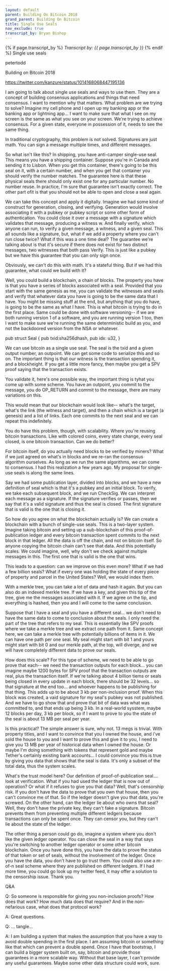 ```yaml
---
layout: default
parent: Building On Bitcoin 2018
grand_parent: Building On Bitcoin
title: Single Use Seals
nav_exclude: true
transcript_by: Bryan Bishop
---
```


{% if page.transcript_by %} <i>Transcript by:
{{ page.transcript_by }}</i> {% endif %} Single use seals

petertodd

Building on Bitcoin 2018

<https://twitter.com/kanzure/status/1014168068447195136>

I am going to talk about single use seals and ways to use them. They are
a concept of building consensus applications and things that need
consensus. I want to mention why that matters. What problem are we
trying to solve? Imagine my cell phone and I open up my banking app or
the banking app or lightning app... I want to make sure that what I see
on my screen is the same as what you see on your screen. We're trying to
achieve consensus. For a given state, everyone in possession of it,
needs to see the same thing.

In traditional cryptography, this problem is not solved. Signatures are
just math. You can sign a message multiple times, and different
messages.

So what isn't like this? In shipping, you have anti-camper single-use
seal. This means you have a shipping container. Suppose you're in Canada
and sending it to Lisbon. When you get this container, there's going to
be this seal on it, with a certain number, and when you get that
container you should verify the number matches. The guarantee here is
that these physical seals there should only exist one for any particular
number. No number reuse. In practice, I'm sure that guarantee isn't
exactly correct. The other part ofit is that you should not be able to
open and close a seal again.

We can take this concept and apply it digitally. Imagine we had some
kind of construct for generation, closing, and verifying. Generation
would involve associating it with a pubkey or pubkey script or some
other form of authentication. You could close it over a message with a
signature which validates that message, producing a witness w. And
finally verify, which anyone can run, to verify a given message, a
witness, and a given seal. This all sounds like a signature, but, what
if we add a property where you can't run close twice? What if this was a
one time deal? The guarantee we're talking about is that it's secure if
there does not exist for two distinct messages, two witnesses that both
pass Verify. This is just like a pubkey but we have this guarantee that
you can only sign once.

Obviously, we can't do this with math. It's a stateful thing. But if we
had this guarantee, what could we build with it?

Well, you could build a blockchain, a chain of blocks. The property you
have is that you have a series of blocks associated with a seal.
Provided that you start with the same genesis as me, you can validate
the witnesses and seals and verify that whatever data you have is going
to be the same data that I have. You might be missing stuff at the end,
but anything that you do have, is going to be the same as what I have.
This is what bitcoin is trying to do in the first place. Same could be
done with software versioning-- if we are both running version 1 of a
software, and you are running version 1 too, then I want to make sure
we're running the same deterministic build as you, and not the
backdoored version from the NSA or whatever.

pub struct Seal { pub txid:sha256dhash, pub idx: u32, }

We can use bitcoin as a single use seal. The seal is the txid and a
given output number, an outpoint. We can get some code to serialize this
and so on. The important thing is that our witness is the transaction
spending it, and a blockheight. If you get a little more fancy, then
maybe you get a SPV proof saying that the transaction exists.

You validate it, here's one possible way, the important thing is tyhat
you come up with some scheme. You have an outpoint, you commit to the
message, you do OP_RETURN and commit to the message, there are many
variations on this.

This would mean that our blockchain would look like-- what's the target,
what's the link (the witness and target), and then a chain which is a
target (a genesis) and a list of links. Each one commits to the next
seal and we can repeat this indefinitely.

You do have this problem, though, with scalability. Where you're reusing
bitcoin transactions. Like with colored coins, every state change, every
seal closed, is one bitcoin transaction. Can we do better?

For bitcoin itself, do you actually need blocks to be verified by
miners? What if we just agreed on what's in blocks and we re-ran the
consensus algorithm ourselves. As long as we run the same algorithms, we
can come to consensus. I had this realization a few years ago. My
proposal for single-use seals is along the same lines.

Say we had some publication layer, divided into blocks, and we have a
new definition of seal which is that it's a pubkey and an initial block.
To verify, we take each subsequent block, and we run CheckSig. We can
interpret each message as a signature. If the signature verifies or
passes, then we say that it's a valid signature and thus the seal is
closed. The first signature that is valid is the one that is closing it.

So how do you agree on what the blockchain actually is? We can create a
blockchain with a bunch of single-use seals. This is a two-layer system.
Imagine taking bitcoin and setting up a sub-blockchain of this
proof-of-publication ledger and every bitcoin transaction spent commits
to the next block in that ledger. All the data is off the chain, and not
on bitcoin itself. So anyone copying the bitcoin chain can't see that
data. And this potentially scales. We could imagine, well, why don't we
check against multiple messages in this. The first one that is valid is
the one that wins.

This leads to a question: can we improve on this even more? What if we
had a few billion seals? What if every one was holding the state of
every piece of property and parcel in the United States? Well, we would
index them.

With a merkle tree, you can take a lot of data and hash it again. But
you can also do an indexed merkle tree. If we have a key, and given this
tip of the tree, give me the messages associated with it. If we agree on
the tip, and everything is hashed, then you and I will come to the same
conclusion.

Suppose that I have a seal and you have a different seal... we don't
need to have the same data to come to conclusion about the seals. I only
need the part of the tree that refers to my seal. This is essentially
like SPV proofs where we take a merkle tree and we extract one path from
it. Same concept here, we can take a merkle tree with potentially
billions of items in it. We can have one path per one seal. My seal
might start with bit 1 and yours might start with bit 0 and our merkle
path, at the top, will diverge, and we will have completely different
data to prove our seals.

How does this scale? For this type of scheme, we need to be able to go
prove that each-- we need the transaction outputs for each block... you
can imagine maybe 1200 bytes for SPV proof that the transaction outputs
are real, plus the transaction itself. If we're talking about 4 billion
tiems or seals being closed in every update in each block, there should
be 32 levels... so that signature at the end too... and whoever happens
to be publishing for that thing. This adds up to be about 3 kb per
non-inclusion proof. When this block was created, a vaid signature for
my seal's pubkey was not published. And we have to go show that and
prove that bit of data was what was committed to, and that ends up being
3 kb. In a real-world sysstem, maybe 12 blocks per day, 3 kb per block,
so if I want to prove to you the state of the seal is about 13 MB per
seal per year.

Is this practical? The simple answer is sure, why not. 13 megs is
trivial. With property titles, and I want to convince that you I owned
the house, and i've sold the house to you and I want to prove this and
give it to you, I need to give you 13 MB per year of historical data
when I owned the house. Or maybe I'm doing something with tokens that
represent gold and maybe Tether's certainly existing bank accounts... I
could convince you this is true by giving you data that shows that the
seal is data. It's only a subset of the total data, thus the system
scales.

What's the trust model here? Our definition of proof-of-publication
seal.... look at verification. What if you had used the ledger that is
now out of operation? Or what if it refuses to give you that data? Well,
that's censorship risk. If you don't have the data to prove that you own
that house, then you can't convince me of that. So if the ledger doesn't
give you that data, you're screwed. On the other hand, can the ledger
lie about who owns that seal? Well, they don't have the private key,
they can't fake a signature. Bitcoin prevents them from preventing
multiple different ledgers because transactions can only be spent once.
They can censor you, but they can't lie about the state of the ledger.

The other thing a person could go do, imagine a system where you don't
like the given ledger operator. You can close the seal in a way that
says you're switching to another ledger operator or some other bitcoin
blockchain. Once you have done this, you have the data to prove the
status of that token or set of seals, without the involvement of the
ledger. Once you have the data, you don't have to go trust them. You
could also use a m-of-n seal scheme where they are published on
different ledgers. If I had more time, you could go look up my twitter
feed, it may offer a solution to the censorship issue. Thank you.

Q&A

Q: So someone is responsible for giving you non-inclusion proofs? How
does that work? How much data does that require? And in the
non-nefarious case, what does that protocol work?

A: Great questions.

Q: ... tangle...

A: I am building a system that makes the assumption that you have a way
to avoid double spending in the first place. I am assuming bitcoin or
something like that which can prevent a double spend. Once I have that
bootstrap, I can build a bigger system built on, say, bitcoin and
provide those guarantees in a more scalable way. Without that base
layer, I can't provide any useful guarantees. Maybe some other data
structure could work, sure.
